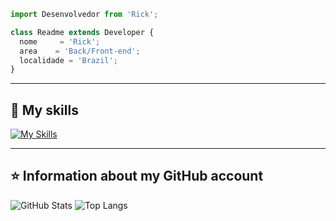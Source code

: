 
```js
import Desenvolvedor from 'Rick';

class Readme extends Developer {
  nome     = 'Rick';
  area    = 'Back/Front-end';
  localidade = 'Brazil';
}
```

----

## 🚀 My skills

[![My Skills](https://skillicons.dev/icons?i=js,html,css,ae,cpp,c,figma,mysql,nodejs,php,py,ts,java)](https://skillicons.dev)

---

## ⭐ Information about my GitHub account
![GitHub Stats](https://github-readme-stats.vercel.app/api?username=Xmroot&theme=midnight-purple&show_icons=true)
![Top Langs](https://github-readme-stats.vercel.app/api/top-langs/?username=xmroot&hide_progress=false)
